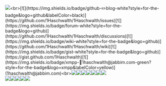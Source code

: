 ![](https://readme-typing-svg.herokuapp.com?font=JetBrains+Mono&height=60&lines=print("Hello+World!"))<br>[![](https://img.shields.io/badge/github-✏️blog-white?style=for-the-badge&logo=github&labelColor=black)](https://github.com/1Haschwalth/1Haschwalth/issues)[![](https://img.shields.io/badge/forum-white?style=for-the-badge&logo=github)](https://github.com/1Haschwalth/1Haschwalth/discussions)[![](https://img.shields.io/badge/wiki-white?style=for-the-badge&logo=github)](https://github.com/1Haschwalth/1Haschwalth/wiki)[![](https://img.shields.io/badge/gist-white?style=for-the-badge&logo=github)](https://gist.github.com/1Haschwalth)[![](https://img.shields.io/badge/xmpp-📧1haschwalth@jabbim.com-green?style=for-the-badge&logo=xmpp&labelColor=yellow)](1haschwalth@jabbim.com)<br>[![](https://img.shields.io/badge/gitlab-orange?style=for-the-badge&logo=gitlab)](https://gitlab.com/1Haschwalth)[![](https://img.shields.io/badge/gitea-darkgreen?style=for-the-badge&logo=gitea)](https://gitea.com/1Haschwalth)[![](https://img.shields.io/badge/codeberg-blue?style=for-the-badge&logo=codeberg)](https://codeberg.org/1Haschwalth)[![](https://img.shields.io/badge/huggingface-yellow?style=for-the-badge&logo=huggingface)](https://huggingface.co/1Haschwalth)[![](https://img.shields.io/badge/stackoverflow-white?style=for-the-badge&logo=stackoverflow)](https://stackoverflow.com/users/23490468/1haschwalth)[![](https://img.shields.io/badge/twitter-black?style=for-the-badge&logo=x)](https://x.com/1Haschwalth)[![](https://img.shields.io/badge/mastodon-darkblue?style=for-the-badge&logo=mastodon)](https://mastodon.social/@1Haschwalth)<br>[![](https://img.shields.io/badge/稀土掘金-blue?style=for-the-badge&logo=juejin)](https://juejin.cn/user/2421543671962520/collections)[![](https://img.shields.io/badge/爱发电-8A2BE2?style=for-the-badge&logo=afdian)](https://afdian.com/a/Haschwalth15)[![](https://img.shields.io/badge/zhihu-056DE8?style=for-the-badge&logo=zhihu)](https://www.zhihu.com/people/Jugrammar)[![](https://img.shields.io/badge/bilibili-E84B85?style=for-the-badge&logo=bilibili)](https://space.bilibili.com/323328689)![](https://skillicons.dev/icons?i=py,java,js,powershell,html,md,latex,anaconda,mysql,git,vscode,aws,gcp,azure,docker,pr,ps,ai,ae,autocad)

